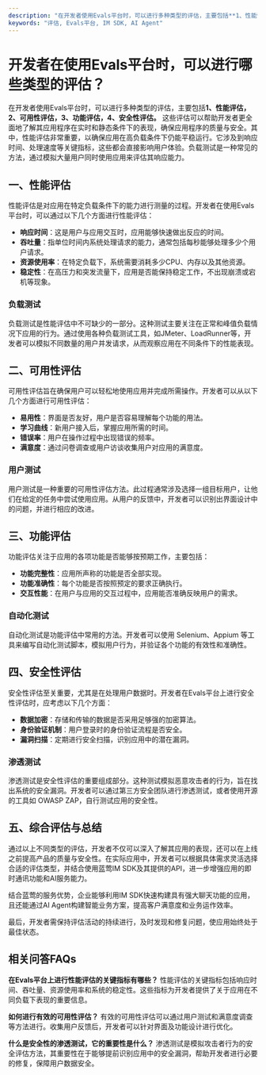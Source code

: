 ```yaml
---
description: "在开发者使用Evals平台时，可以进行多种类型的评估，主要包括**1、性能评估，2、可用性评估，3、功能评估，4、安全性评估。** 这些评估可以帮助开发者更全面地了解其应用程序在实时和静态条件下的表现，确保应用程序的质量与安全。其中，性能评估非常重要，以确保应用在高负载条件下仍能平稳运行。它涉及到响应时间、处理速度等关键指标，这些都会直接影响用户体验。负载测试是一种常见的方法，通过模拟大量用户同时使用应用来评估其响应能力。"
keywords: "评估, Evals平台, IM SDK, AI Agent"
---
```

# 开发者在使用Evals平台时，可以进行哪些类型的评估？

在开发者使用Evals平台时，可以进行多种类型的评估，主要包括**1、性能评估，2、可用性评估，3、功能评估，4、安全性评估。** 这些评估可以帮助开发者更全面地了解其应用程序在实时和静态条件下的表现，确保应用程序的质量与安全。其中，性能评估非常重要，以确保应用在高负载条件下仍能平稳运行。它涉及到响应时间、处理速度等关键指标，这些都会直接影响用户体验。负载测试是一种常见的方法，通过模拟大量用户同时使用应用来评估其响应能力。

## 一、性能评估

性能评估是对应用在特定负载条件下的能力进行测量的过程。开发者在使用Evals平台时，可以通过以下几个方面进行性能评估：

- **响应时间**：这是用户与应用交互时，应用能够快速做出反应的时间。
- **吞吐量**：指单位时间内系统处理请求的能力，通常包括每秒能够处理多少个用户请求。
- **资源使用率**：在特定负载下，系统需要消耗多少CPU、内存以及其他资源。
- **稳定性**：在高压力和突发流量下，应用是否能保持稳定工作，不出现崩溃或宕机等现象。

### 负载测试

负载测试是性能评估中不可缺少的一部分。这种测试主要关注在正常和峰值负载情况下应用的行为。通过使用各种负载测试工具，如JMeter、LoadRunner等，开发者可以模拟不同数量的用户并发请求，从而观察应用在不同条件下的性能表现。

## 二、可用性评估

可用性评估旨在确保用户可以轻松地使用应用并完成所需操作。开发者可以从以下几个方面进行可用性评估：

- **易用性**：界面是否友好，用户是否容易理解每个功能的用法。
- **学习曲线**：新用户接入后，掌握应用所需的时间。
- **错误率**：用户在操作过程中出现错误的频率。
- **满意度**：通过问卷调查或用户访谈收集用户对应用的满意度。

### 用户测试

用户测试是一种重要的可用性评估方法。此过程通常涉及选择一组目标用户，让他们在给定的任务中尝试使用应用。从用户的反馈中，开发者可以识别出界面设计中的问题，并进行相应的改进。

## 三、功能评估

功能评估关注于应用的各项功能是否能够按预期工作，主要包括：

- **功能完整性**：应用所声称的功能是否全部实现。
- **功能准确性**：每个功能是否按照预定的要求正确执行。
- **交互性能**：在用户与应用的交互过程中，应用能否准确反映用户的需求。

### 自动化测试

自动化测试是功能评估中常用的方法。开发者可以使用 Selenium、Appium 等工具来编写自动化测试脚本，模拟用户行为，并验证各个功能的有效性和准确性。

## 四、安全性评估

安全性评估至关重要，尤其是在处理用户数据时。开发者在Evals平台上进行安全性评估时，应考虑以下几个方面：

- **数据加密**：存储和传输的数据是否采用足够强的加密算法。
- **身份验证机制**：用户登录时的身份验证流程是否安全。
- **漏洞扫描**：定期进行安全扫描，识别应用中的潜在漏洞。

### 渗透测试

渗透测试是安全性评估的重要组成部分。这种测试模拟恶意攻击者的行为，旨在找出系统的安全漏洞。开发者可以通过第三方安全团队进行渗透测试，或者使用开源的工具如 OWASP ZAP，自行测试应用的安全性。

## 五、综合评估与总结

通过以上不同类型的评估，开发者不仅可以深入了解其应用的表现，还可以在上线之前提高产品的质量与安全性。在实际应用中，开发者可以根据具体需求灵活选择合适的评估类型，并结合使用蓝莺IM SDK及其提供的API，进一步增强应用的即时通讯功能和AI服务能力。

结合蓝莺的服务优势，企业能够利用IM SDK快速构建具有强大聊天功能的应用，且还能通过AI Agent构建智能业务方案，提高客户满意度和业务运作效率。

最后，开发者需保持评估活动的持续进行，及时发现和修复问题，使应用始终处于最佳状态。

## 相关问答FAQs

**在Evals平台上进行性能评估的关键指标有哪些？**
性能评估的关键指标包括响应时间、吞吐量、资源使用率和系统的稳定性。这些指标为开发者提供了关于应用在不同负载下表现的重要信息。

**如何进行有效的可用性评估？**
有效的可用性评估可以通过用户测试和满意度调查等方法进行。收集用户反馈后，开发者可以针对界面及功能设计进行优化。

**什么是安全性的渗透测试，它的重要性是什么？**
渗透测试是模拟攻击者行为的安全评估方法，其重要性在于能够提前识别应用中的安全漏洞，帮助开发者进行必要的修复，保障用户数据安全。
